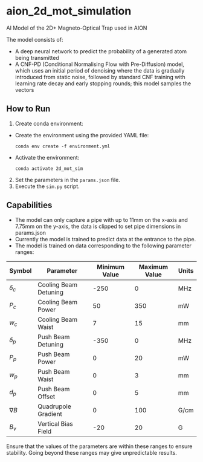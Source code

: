# aion_2d_mot_simulation

AI Model of the 2D+ Magneto-Optical Trap used in AION

The model consists of:

- A deep neural network to predict the probability of a generated atom being transmitted
- A CNF-PD (Conditional Normalising Flow with Pre-Diffusion) model, which uses an initial period of denoising where the data is gradually introduced from static noise, followed by standard CNF training with learning rate decay and early stopping rounds; this model samples the vectors

## How to Run

1. Create conda environment:
- Create the environment using the provided YAML file:
  ```
  conda env create -f environment.yml
  ```
- Activate the environment:
  ```
  conda activate 2d_mot_sim
  ```
2. Set the parameters in the `params.json` file.
3. Execute the `sim.py` script.

## Capabilities

- The model can only capture a pipe with up to 11mm on the x-axis and 7.75mm on the y-axis, the data is clipped to set pipe dimensions in params.json
- Currently the model is trained to predict data at the entrance to the pipe.
- The model is trained on data corresponding to the following parameter ranges:

| Symbol | Parameter                     | Minimum Value | Maximum Value | Units |
| ------ | ----------------------------- | ------------- | ------------- | ------ |
| $\delta_c$ | Cooling Beam Detuning         | -250          | 0             | MHz   |
| $P_{c}$ | Cooling Beam Power            | 50            | 350           | mW    |
| $w_c$ | Cooling Beam Waist           | 7             | 15            | mm    |
| $\delta_p$ | Push Beam Detuning            | -350          | 0             | MHz   |
| $P_{p}$ | Push Beam Power               | 0             | 20            | mW    |
| $w_p$ | Push Beam Waist              | 0             | 3             | mm    |
| $d_{p}$ | Push Beam Offset              | 0             | 5             | mm    |
| $\nabla B$ | Quadrupole Gradient           | 0             | 100           | G/cm  |
| $B_{v}$ | Vertical Bias Field           | -20           | 20            | G     |

Ensure that the values of the parameters are within these ranges to ensure stability. Going beyond these ranges may give unpredictable results.
